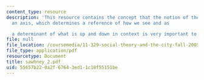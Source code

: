 ```yaml
---
content_type: resource
description: 'This resource contains the concept that the notion of the Horizon as
  an axis, which determines a reference of how we see and as

  a determinant of what is up and down in context is very important to establish.'
file: null
file_location: /coursemedia/11-329-social-theory-and-the-city-fall-2005/55657b220a2f67643ed11c18f55151be_sawhney_2.pdf
file_type: application/pdf
resourcetype: Document
title: sawhney_2.pdf
uid: 55657b22-0a2f-6764-3ed1-1c18f55151be
---
```


